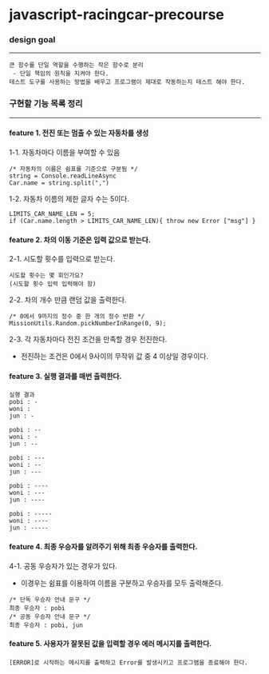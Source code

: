 # javascript-racingcar-precourse

### design goal
---
```
큰 함수를 단일 역할을 수행하는 작은 함수로 분리
 - 단일 책임의 원칙을 지켜야 한다.
테스트 도구를 사용하는 방법을 배우고 프로그램이 제대로 작동하는지 테스트 해야 한다.
```
### 구현할 기능 목록 정리
---
#### feature 1. 전진 또는 멈출 수 있는 자동차를 생성

1-1. 자동차마다 이름을 부여할 수 있음
```
/* 자동차의 이름은 쉼표를 기준으로 구분됨 */
string = Console.readLineAsync
Car.name = string.split(",")
```
1-2. 자동차 이름의 제한 글자 수는 5이다.
```
LIMITS_CAR_NAME_LEN = 5;
if (Car.name.length > LIMITS_CAR_NAME_LEN){ throw new Error ["msg"] }
```

#### feature 2. 차의 이동 기준은 입력 값으로 받는다.
2-1. 시도할 횟수를 입력으로 받는다.
```
시도할 횟수는 몇 회인가요?
(시도할 횟수 입력 입력해야 함)
```
2-2. 차의 개수 만큼 랜덤 값을 출력한다.
```
/* 0에서 9까지의 정수 중 한 개의 정수 반환 */
MissionUtils.Random.pickNumberInRange(0, 9);
```
2-3. 각 자동차마다 전진 조건을 만족할 경우 전진한다. 
- 전진하는 조건은 0에서 9사이의 무작위 값 중 4 이상일 경우이다.
#### feature 3. 실행 결과를 매번 출력한다.
```
실행 결과
pobi : -
woni : 
jun : -

pobi : --
woni : -
jun : --

pobi : ---
woni : --
jun : ---

pobi : ----
woni : ---
jun : ----

pobi : -----
woni : ----
jun : -----
```
#### feature 4. 최종 우승자를 알려주기 위해 최종 우승자를 출력한다.
4-1. 공동 우승자가 있는 경우가 있다.
 - 이경우는 쉼표를 이용하여 이름을 구분하고 우승자를 모두 출력해준다.
```
/* 단독 우승자 안내 문구 */
최종 우승자 : pobi
/* 공동 우승자 안내 문구 */
최종 우승자 : pobi, jun
```
#### feature 5. 사용자가 잘못된 값을 입력할 경우 에러 메시지를 출력한다.
```
[ERROR]로 시작하는 메시지를 출력하고 Error를 발생시키고 프로그램을 종료해야 한다.
```
